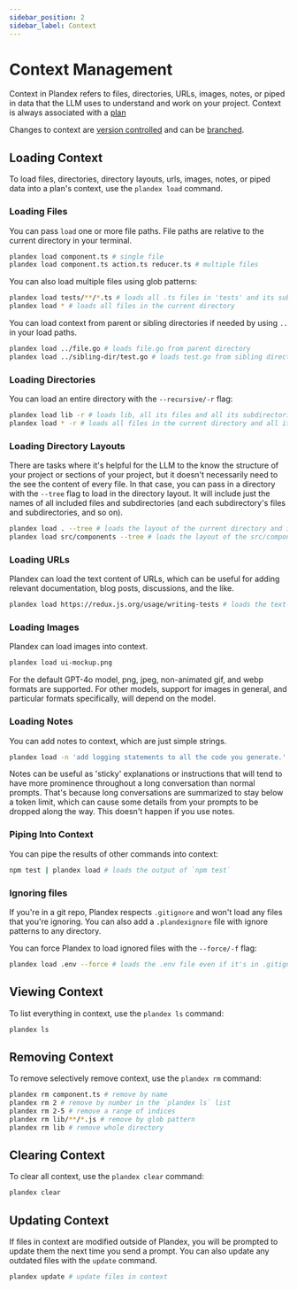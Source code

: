 ```yaml
---
sidebar_position: 2
sidebar_label: Context
---
```


# Context Management

Context in Plandex refers to files, directories, URLs, images, notes, or piped in data that the LLM uses to understand and work on your project. Context is always associated with a [plan](./plans.md)

Changes to context are [version controlled](./version-control.md) and can be [branched](./branches.md).

## Loading Context

To load files, directories, directory layouts, urls, images, notes, or piped data into a plan's context, use the `plandex load` command.

### Loading Files

You can pass `load` one or more file paths. File paths are relative to the current directory in your terminal.

```bash
plandex load component.ts # single file
plandex load component.ts action.ts reducer.ts # multiple files
```

You can also load multiple files using glob patterns:

```bash
plandex load tests/**/*.ts # loads all .ts files in 'tests' and its subdirectories
plandex load * # loads all files in the current directory
```

You can load context from parent or sibling directories if needed by using `..` in your load paths.

```bash
plandex load ../file.go # loads file.go from parent directory
plandex load ../sibling-dir/test.go # loads test.go from sibling directory
```

### Loading Directories

You can load an entire directory with the `--recursive/-r` flag:

```bash
plandex load lib -r # loads lib, all its files and all its subdirectories
plandex load * -r # loads all files in the current directory and all its subdirectories
```

### Loading Directory Layouts

There are tasks where it's helpful for the LLM to the know the structure of your project or sections of your project, but it doesn't necessarily need to the see the content of every file. In that case, you can pass in a directory with the `--tree` flag to load in the directory layout. It will include just the names of all included files and subdirectories (and each subdirectory's files and subdirectories, and so on).

```bash
plandex load . --tree # loads the layout of the current directory and its subdirectories (file names only)
plandex load src/components --tree # loads the layout of the src/components directory
```

### Loading URLs

Plandex can load the text content of URLs, which can be useful for adding relevant documentation, blog posts, discussions, and the like.

```bash
plandex load https://redux.js.org/usage/writing-tests # loads the text-only content of the url
```

### Loading Images

Plandex can load images into context.

```bash
plandex load ui-mockup.png
```

For the default GPT-4o model, png, jpeg, non-animated gif, and webp formats are supported. For other models, support for images in general, and particular formats specifically, will depend on the model.

### Loading Notes

You can add notes to context, which are just simple strings.

```bash
plandex load -n 'add logging statements to all the code you generate.' # load a note into context
```

Notes can be useful as 'sticky' explanations or instructions that will tend to have more prominence throughout a long conversation than normal prompts. That's because long conversations are summarized to stay below a token limit, which can cause some details from your prompts to be dropped along the way. This doesn't happen if you use notes.

### Piping Into Context

You can pipe the results of other commands into context:

```bash
npm test | plandex load # loads the output of `npm test`
```

### Ignoring files

If you're in a git repo, Plandex respects `.gitignore` and won't load any files that you're ignoring. You can also add a `.plandexignore` file with ignore patterns to any directory.

You can force Plandex to load ignored files with the `--force/-f` flag:

```bash
plandex load .env --force # loads the .env file even if it's in .gitignore or .plandexignore
```

## Viewing Context

To list everything in context, use the `plandex ls` command:

```bash
plandex ls
```

## Removing Context

To remove selectively remove context, use the `plandex rm` command:

```bash
plandex rm component.ts # remove by name
plandex rm 2 # remove by number in the `plandex ls` list
plandex rm 2-5 # remove a range of indices
plandex rm lib/**/*.js # remove by glob pattern
plandex rm lib # remove whole directory
```

## Clearing Context

To clear all context, use the `plandex clear` command:

```bash
plandex clear
```

## Updating Context

If files in context are modified outside of Plandex, you will be prompted to update them the next time you send a prompt. You can also update any outdated files with the `update` command.

```bash
plandex update # update files in context
```